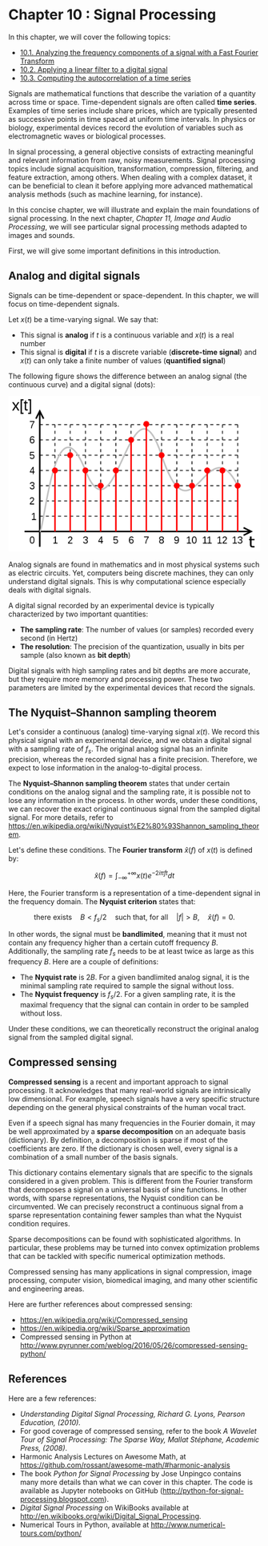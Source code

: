# Chapter 10 : Signal Processing

In this chapter, we will cover the following topics:

* [10.1. Analyzing the frequency components of a signal with a Fast Fourier Transform](01_fourier.md)
* [10.2. Applying a linear filter to a digital signal](02_filter.md)
* [10.3. Computing the autocorrelation of a time series](03_autocorrelation.md)

Signals are mathematical functions that describe the variation of a quantity across time or space. Time-dependent signals are often called **time series**. Examples of time series include share prices, which are typically presented as successive points in time spaced at uniform time intervals. In physics or biology, experimental devices record the evolution of variables such as electromagnetic waves or biological processes.

In signal processing, a general objective consists of extracting meaningful and relevant information from raw, noisy measurements. Signal processing topics include signal acquisition, transformation, compression, filtering, and feature extraction, among others. When dealing with a complex dataset, it can be beneficial to clean it before applying more advanced mathematical analysis methods (such as machine learning, for instance).

In this concise chapter, we will illustrate and explain the main foundations of signal processing. In the next chapter, *Chapter 11, Image and Audio Processing*, we will see particular signal processing methods adapted to images and sounds.

First, we will give some important definitions in this introduction.

## Analog and digital signals

Signals can be time-dependent or space-dependent. In this chapter, we will focus on time-dependent signals.

Let $x(t)$ be a time-varying signal. We say that:

* This signal is **analog** if $t$ is a continuous variable and $x(t)$ is a real number
* This signal is **digital** if $t$ is a discrete variable (**discrete-time signal**) and $x(t)$ can only take a finite number of values (**quantified signal**)

The following figure shows the difference between an analog signal (the continuous curve) and a digital signal (dots):

![Analog and digital signals](images/analog_digital.png)

Analog signals are found in mathematics and in most physical systems such as electric circuits. Yet, computers being discrete machines, they can only understand digital signals. This is why computational science especially deals with digital signals.

A digital signal recorded by an experimental device is typically characterized by two important quantities:

* **The sampling rate**: The number of values (or samples) recorded every second (in Hertz)
* **The resolution**: The precision of the quantization, usually in bits per sample (also known as **bit depth**)

Digital signals with high sampling rates and bit depths are more accurate, but they require more memory and processing power. These two parameters are limited by the experimental devices that record the signals.

## The Nyquist–Shannon sampling theorem

Let's consider a continuous (analog) time-varying signal $x(t)$. We record this physical signal with an experimental device, and we obtain a digital signal with a sampling rate of $f_s$. The original analog signal has an infinite precision, whereas the recorded signal has a finite precision. Therefore, we expect to lose information in the analog-to-digital process.

The **Nyquist–Shannon sampling theorem** states that under certain conditions on the analog signal and the sampling rate, it is possible not to lose any information in the process. In other words, under these conditions, we can recover the exact original continuous signal from the sampled digital signal. For more details, refer to https://en.wikipedia.org/wiki/Nyquist%E2%80%93Shannon_sampling_theorem.

Let's define these conditions. The **Fourier transform** $\hat{x}(f)$ of $x(t)$ is defined by:

$$\hat{x}(f) = \int_{-\infty}^{+\infty} x(t) e^{-2i\pi ft} dt$$

Here, the Fourier transform is a representation of a time-dependent signal in the frequency domain. The **Nyquist criterion** states that:

$$\textrm{there exists} \quad B < f_s/2 \quad \textrm{such that, for all} \quad|f|>B, \quad \hat{x}(f)=0.$$

In other words, the signal must be **bandlimited**, meaning that it must not contain any frequency higher than a certain cutoff frequency $B$. Additionally, the sampling rate $f_s$ needs to be at least twice as large as this frequency $B$. Here are a couple of definitions:

* The **Nyquist rate** is $2B$. For a given bandlimited analog signal, it is the minimal sampling rate required to sample the signal without loss.
* The **Nyquist frequency** is $f_s/2$. For a given sampling rate, it is the maximal frequency that the signal can contain in order to be sampled without loss.

Under these conditions, we can theoretically reconstruct the original analog signal from the sampled digital signal.

## Compressed sensing

**Compressed sensing** is a recent and important approach to signal processing. It acknowledges that many real-world signals are intrinsically low dimensional. For example, speech signals have a very specific structure depending on the general physical constraints of the human vocal tract.

Even if a speech signal has many frequencies in the Fourier domain, it may be well approximated by a **sparse decomposition** on an adequate basis (dictionary). By definition, a decomposition is sparse if most of the coefficients are zero. If the dictionary is chosen well, every signal is a combination of a small number of the basis signals.

This dictionary contains elementary signals that are specific to the signals considered in a given problem. This is different from the Fourier transform that decomposes a signal on a universal basis of sine functions. In other words, with sparse representations, the Nyquist condition can be circumvented. We can precisely reconstruct a continuous signal from a sparse representation containing fewer samples than what the Nyquist condition requires.

Sparse decompositions can be found with sophisticated algorithms. In particular, these problems may be turned into convex optimization problems that can be tackled with specific numerical optimization methods.

Compressed sensing has many applications in signal compression, image processing, computer vision, biomedical imaging, and many other scientific and engineering areas.

Here are further references about compressed sensing:

* https://en.wikipedia.org/wiki/Compressed_sensing
* https://en.wikipedia.org/wiki/Sparse_approximation
* Compressed sensing in Python at http://www.pyrunner.com/weblog/2016/05/26/compressed-sensing-python/

## References

Here are a few references:

* *Understanding Digital Signal Processing, Richard G. Lyons, Pearson Education, (2010).*
* For good coverage of compressed sensing, refer to the book *A Wavelet Tour of Signal Processing: The Sparse Way, Mallat Stéphane, Academic Press, (2008)*.
* Harmonic Analysis Lectures on Awesome Math, at https://github.com/rossant/awesome-math/#harmonic-analysis
* The book *Python for Signal Processing* by Jose Unpingco contains many more details than what we can cover in this chapter. The code is available as Jupyter notebooks on GitHub (http://python-for-signal-processing.blogspot.com).
* *Digital Signal Processing* on WikiBooks available at http://en.wikibooks.org/wiki/Digital_Signal_Processing.
* Numerical Tours in Python, available at http://www.numerical-tours.com/python/
